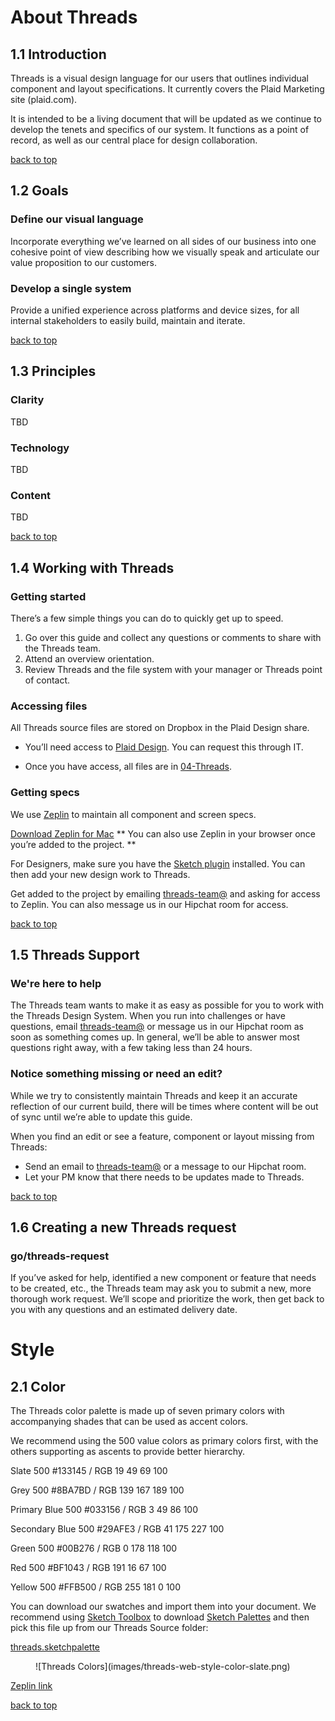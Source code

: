 # About Threads

## 1.1 Introduction

Threads is a visual design language for our users that outlines individual component and layout specifications. It currently covers the Plaid Marketing site (plaid.com).

It is intended to be a living document that will be updated as we continue to develop the tenets and specifics of our system. It functions as a point of record, as well as our central place for design collaboration.

[back to top](#about-threads)

## 1.2 Goals

### Define our visual language
Incorporate everything we’ve learned on all sides of our business into one cohesive point of view describing how we visually speak and articulate our value proposition to our customers.

### Develop a single system
Provide a unified experience across platforms and device sizes, for all internal stakeholders to easily build, maintain and iterate.

[back to top](#about-threads)

## 1.3 Principles

### Clarity
TBD

### Technology
TBD

### Content
TBD

[back to top](#about-threads)

## 1.4 Working with Threads

### Getting started
There’s a few simple things you can do to quickly get up to speed.

1. Go over this guide and collect any questions or comments to share with the Threads team.
2. Attend an overview orientation.
3. Review Threads and the file system with your manager or Threads point of contact.

### Accessing files
All Threads source files are stored on Dropbox in the Plaid Design share.

- You’ll need access to [Plaid Design](https://www.dropbox.com/sh/30z9wytvz8pj0h7/AAC8gSg31nm1YNfngvXpXtFea?dl=0). You can request this through IT.

- Once you have access, all files are in [04-Threads](https://www.dropbox.com/sh/8j33v6f5banlxkh/AACfUS44bXwtKcsboTdJluQra?dl=0).

### Getting specs
We use [Zeplin](https://zeplin.io/) to maintain all component and screen specs.

[Download Zeplin for Mac](https://zpl.io/download-mac)
** You can also use Zeplin in your browser once you’re added to the project. **

For Designers, make sure you have the [Sketch plugin](https://github.com/zeplin/zeplin-sketch-plugin/archive/v1.2.zip) installed. You can then add your new design work to Threads.

Get added to the project by emailing [threads-team@](mailto:threads@plaid.com?Subject=Requesting%20Zeplin%20access.) and asking for access to Zeplin. You can also message us in our Hipchat room for access.

[back to top](#about-threads)

## 1.5 Threads Support

### We're here to help
The Threads team wants to make it as easy as possible for you to work with the Threads Design System. When you run into challenges or have questions, email [threads-team@](mailto:threads@plaid.com?Subject=I%20could%20use%20help%20with%20Threads!) or message us in our Hipchat room as soon as something comes up. In general, we’ll be able to answer most questions right away, with a few taking less than 24 hours.

### Notice something missing or need an edit?
While we try to consistently maintain Threads and keep it an accurate reflection of our current build, there will be times where content will be out of sync until we’re able to update this guide.

When you find an edit or see a feature, component or layout missing from Threads:

- Send an email to [threads-team@](mailto:threads@plaid.com?Subject=Threads%20edit.) or a message to our Hipchat room.
- Let your PM know that there needs to be updates made to Threads.

[back to top](#about-threads)

## 1.6 Creating a new Threads request

### go/threads-request
If you’ve asked for help, identified a new component or feature that needs to be created, etc., the Threads team may ask you to submit a new, more thorough work request. We’ll scope and prioritize the work, then get back to you with any questions and an estimated delivery date.

# Style

## 2.1 Color

The Threads color palette is made up of seven primary colors with accompanying shades that can be used as accent colors.

We recommend using the 500 value colors as primary colors first, with the others supporting as ascents to provide better hierarchy.

Slate 500
#133145  /  RGB 19 49 69 100

Grey 500
#8BA7BD  /  RGB 139 167 189 100

Primary Blue 500
#033156  /  RGB 3 49 86 100

Secondary Blue 500
#29AFE3  /  RGB 41 175 227 100

Green 500
#00B276  /  RGB 0 178 118 100

Red 500
#BF1043  /  RGB 191 16 67 100

Yellow 500
#FFB500  /  RGB 255 181 0 100


You can download our swatches and import them into your document. We recommend using [Sketch Toolbox](http://sketchtoolbox.com/Sketch%20Toolbox.zip) to download [Sketch Palettes](https://github.com/andrewfiorillo/sketch-palettes) and then pick this file up from our Threads Source folder:

[threads.sketchpalette](https://www.dropbox.com/s/687rfqgoup97lp7/threads.sketchpalette?dl=0)

<figure>
  ![Threads Colors](images/threads-web-style-color-slate.png)
</figure>

[Zeplin link](https://zpl.io/Z1iiodP)

[back to top](#about-threads)
